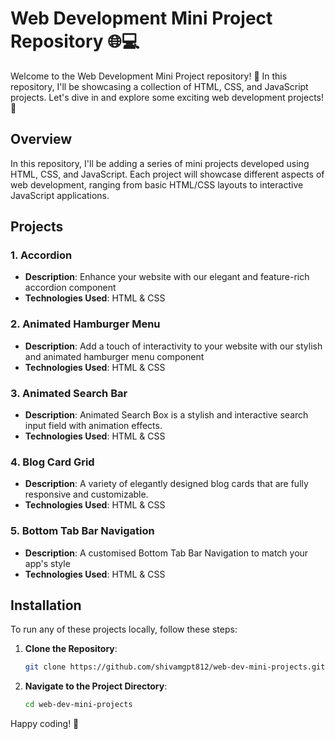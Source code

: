 # Web Development Mini Project Repository 🌐💻

Welcome to the Web Development Mini Project repository! 🎉 In this repository, I'll be showcasing a collection of HTML, CSS, and JavaScript projects. Let's dive in and explore some exciting web development projects! 🚀

## Overview

In this repository, I'll be adding a series of mini projects developed using HTML, CSS, and JavaScript. Each project will showcase different aspects of web development, ranging from basic HTML/CSS layouts to interactive JavaScript applications.

## Projects

### 1. Accordion

- **Description**: Enhance your website with our elegant and feature-rich accordion component
- **Technologies Used**: HTML & CSS

### 2. Animated Hamburger Menu 

- **Description**: Add a touch of interactivity to your website with our stylish and animated hamburger menu component
- **Technologies Used**: HTML & CSS

### 3. Animated Search Bar

- **Description**: Animated Search Box is a stylish and interactive search input field with animation effects.
- **Technologies Used**: HTML & CSS

### 4. Blog Card Grid

- **Description**: A variety of elegantly designed blog cards that are fully responsive and customizable.
- **Technologies Used**: HTML & CSS

### 5. Bottom Tab Bar Navigation

- **Description**: A customised Bottom Tab Bar Navigation to match your app's style
- **Technologies Used**: HTML & CSS

## Installation

To run any of these projects locally, follow these steps:

1. **Clone the Repository**:
    ```sh
    git clone https://github.com/shivamgpt812/web-dev-mini-projects.git
    ```

2. **Navigate to the Project Directory**:
    ```sh
    cd web-dev-mini-projects
    ```
    
Happy coding! 🌟
